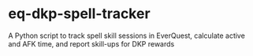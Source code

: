 # eq-dkp-spell-tracker
A Python script to track spell skill sessions in EverQuest, calculate active and AFK time, and report skill-ups for DKP rewards
